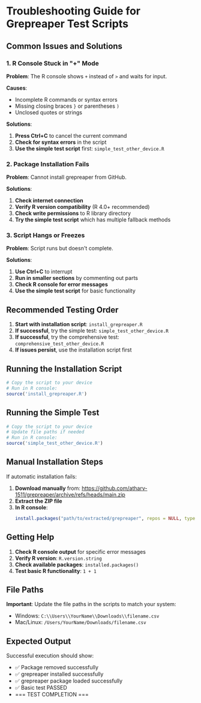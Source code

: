 # Troubleshooting Guide for Grepreaper Test Scripts

## Common Issues and Solutions

### 1. R Console Stuck in "+" Mode

**Problem**: The R console shows `+` instead of `>` and waits for input.

**Causes**:
- Incomplete R commands or syntax errors
- Missing closing braces `}` or parentheses `)`
- Unclosed quotes or strings

**Solutions**:
1. **Press Ctrl+C** to cancel the current command
2. **Check for syntax errors** in the script
3. **Use the simple test script** first: `simple_test_other_device.R`

### 2. Package Installation Fails

**Problem**: Cannot install grepreaper from GitHub.

**Solutions**:
1. **Check internet connection**
2. **Verify R version compatibility** (R 4.0+ recommended)
3. **Check write permissions** to R library directory
4. **Try the simple test script** which has multiple fallback methods

### 3. Script Hangs or Freezes

**Problem**: Script runs but doesn't complete.

**Solutions**:
1. **Use Ctrl+C** to interrupt
2. **Run in smaller sections** by commenting out parts
3. **Check R console for error messages**
4. **Use the simple test script** for basic functionality

## Recommended Testing Order

1. **Start with installation script**: `install_grepreaper.R`
2. **If successful**, try the simple test: `simple_test_other_device.R`
3. **If successful**, try the comprehensive test: `comprehensive_test_other_device.R`
4. **If issues persist**, use the installation script first

## Running the Installation Script

```r
# Copy the script to your device
# Run in R console:
source('install_grepreaper.R')
```

## Running the Simple Test

```r
# Copy the script to your device
# Update file paths if needed
# Run in R console:
source('simple_test_other_device.R')
```

## Manual Installation Steps

If automatic installation fails:

1. **Download manually** from: https://github.com/atharv-1511/grepreaper/archive/refs/heads/main.zip
2. **Extract the ZIP file**
3. **In R console**:
   ```r
   install.packages("path/to/extracted/grepreaper", repos = NULL, type = "source")
   ```

## Getting Help

1. **Check R console output** for specific error messages
2. **Verify R version**: `R.version.string`
3. **Check available packages**: `installed.packages()`
4. **Test basic R functionality**: `1 + 1`

## File Paths

**Important**: Update the file paths in the scripts to match your system:
- Windows: `C:\\Users\\YourName\\Downloads\\filename.csv`
- Mac/Linux: `/Users/YourName/Downloads/filename.csv`

## Expected Output

Successful execution should show:
- ✅ Package removed successfully
- ✅ grepreaper installed successfully
- ✅ grepreaper package loaded successfully
- ✅ Basic test PASSED
- === TEST COMPLETION ===

